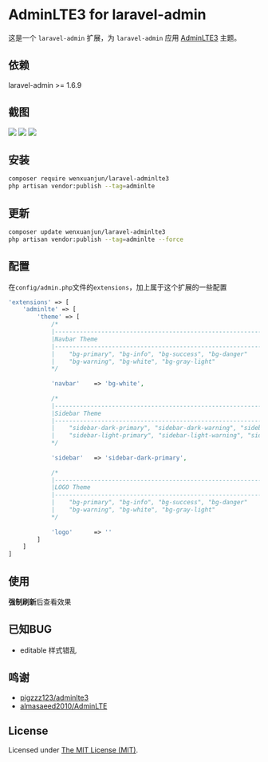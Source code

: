 # AdminLTE3 for laravel-admin

这是一个 `laravel-admin` 扩展，为 `laravel-admin` 应用 [AdminLTE3](https://github.com/ColorlibHQ/AdminLTE/tree/v3-dev) 主题。

## 依赖

laravel-admin >= 1.6.9

## 截图

![](https://s2.ax1x.com/2019/04/13/ALWdkF.png)
![](https://s2.ax1x.com/2019/04/13/ALW0fJ.png)
![](https://s2.ax1x.com/2019/04/13/ALWwY4.png)

## 安装

```bash
composer require wenxuanjun/laravel-adminlte3
php artisan vendor:publish --tag=adminlte
```

## 更新

```bash
composer update wenxuanjun/laravel-adminlte3
php artisan vendor:publish --tag=adminlte --force
```

## 配置

在`config/admin.php`文件的`extensions`，加上属于这个扩展的一些配置

```php
'extensions' => [
    'adminlte' => [
        'theme' => [
            /*
            |--------------------------------------------------------------------------
            |Navbar Theme
            |--------------------------------------------------------------------------
            |    "bg-primary", "bg-info", "bg-success", "bg-danger"
            |    "bg-warning", "bg-white", "bg-gray-light"
            */
            
            'navbar'    => 'bg-white',
            
            /*
            |--------------------------------------------------------------------------
            |Sidebar Theme
            |--------------------------------------------------------------------------
            |    "sidebar-dark-primary", "sidebar-dark-warning", "sidebar-dark-info", "sidebar-dark-danger", "sidebar-dark-success"
            |    "sidebar-light-primary", "sidebar-light-warning", "sidebar-light-info", "sidebar-light-danger", "sidebar-light-success"
            */
            
            'sidebar'   => 'sidebar-dark-primary',
            
            /*
            |--------------------------------------------------------------------------
            |LOGO Theme
            |--------------------------------------------------------------------------
            |    "bg-primary", "bg-info", "bg-success", "bg-danger"
            |    "bg-warning", "bg-white", "bg-gray-light"
            */
            
            'logo'      => ''
        ]
    ]
]
```

## 使用

**强制刷新**后查看效果

## 已知BUG
- editable 样式错乱

## 鸣谢

* [pigzzz123/adminlte3](https://github.com/pigzzz123/adminlte3)
* [almasaeed2010/AdminLTE](https://github.com/almasaeed2010/AdminLTE)

License
------------
Licensed under [The MIT License (MIT)](LICENSE).

